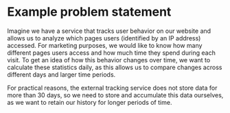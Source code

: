 # Example problem statement

Imagine we have a service that tracks user behavior on our website and allows us to analyze which pages users (identified by an IP address) accessed. For marketing purposes, we would like to know how many different pages users access and how much time they spend during each visit. To get an idea of how this behavior changes over time, we want to calculate these statistics daily, as this allows us to compare changes across different days and larger time periods.

For practical reasons, the external tracking service does not store data for more than 30 days, so we need to store and accumulate this data ourselves, as we want to retain our history for longer periods of time.
